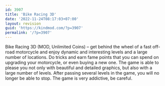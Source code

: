 ```yaml
---
id: 3907
title: 'Bike Racing 3D'
date: '2022-11-24T08:17:03+07:00'
layout: revision
guid: 'https://kindmod.com/?p=3907'
permalink: '/?p=3907'
---
```


Bike Racing 3D (MOD, Unlimited Coins) – get behind the wheel of a fast off-road motorcycle and enjoy dynamic and interesting levels and a large number of locations. Do tricks and earn fame points that you can spend on upgrading your motorcycle, or even buying a new one. The game is able to please you not only with beautiful and detailed graphics, but also with a large number of levels. After passing several levels in the game, you will no longer be able to stop. The game is very addictive, be careful.